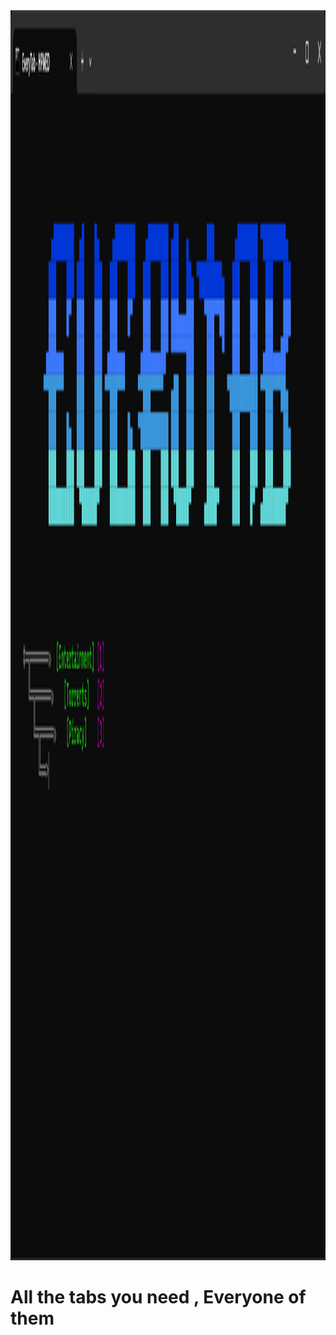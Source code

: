 <div align="center">
  <img alt="Screenshot" height="2000px" src="assets/Screenshot 2024-09-26 060913.png">
</div>

# All the tabs you need , Everyone of them
